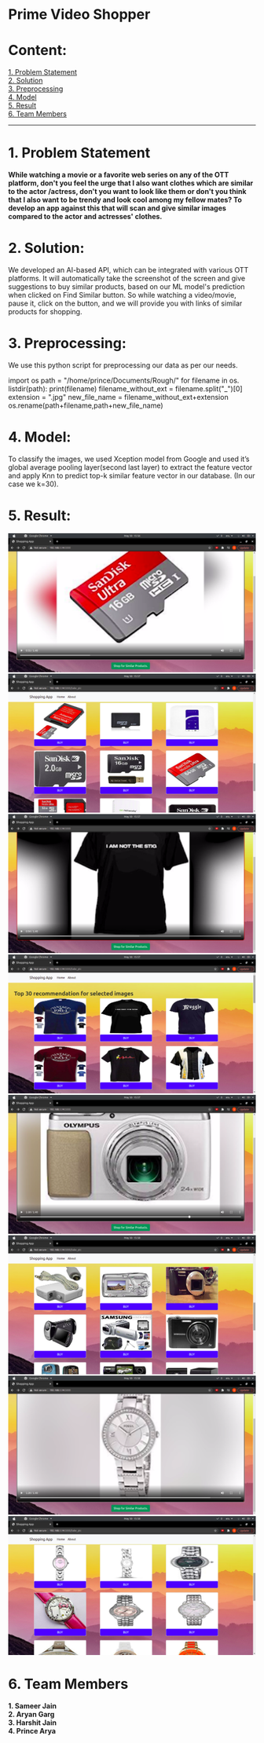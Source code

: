 ﻿# Prime Video Shopper


<h1>Content:</h1>
<a href="#obj" >1. Problem Statement</a><br>
<a href="#sol" >2. Solution </a><br>
<a href="#pre" >3. Preprocessing </a><br>
<a href="#model" >4. Model</a><br>
<a href="#res" >5. Result</a><br>
<a href="#team" >6. Team Members</a><br>
<hr>
<h1 id="obj">1. Problem Statement</h1>

<strong>
  While watching a movie or a favorite web series on any of the OTT platform, don't you feel the urge that I also want clothes which are similar to the actor /actress, don't you want to look like them or don't you think that I also want to be trendy and look cool among my fellow mates? To develop an app against this that will scan and give similar images compared to the actor and actresses' clothes.
</strong>
<br>
<h1 id="sol">2. Solution:</h1>

We developed an AI-based API, which can be integrated with various OTT platforms. 
It will automatically take the screenshot of the screen and give suggestions to buy similar products, based on our ML model's prediction when clicked on Find Similar button. 
So while watching a video/movie, pause it, click on the button, and we will provide you with links of similar products for shopping.

<h1 id="pre">3. Preprocessing:</h1>
We use this python script for preprocessing our data as per our needs.

import os
path = "/home/prince/Documents/Rough/"
for filename in os. listdir(path):
    print(filename)
    filename_without_ext = filename.split("_")[0]
    extension = ".jpg"
    new_file_name = filename_without_ext+extension
    os.rename(path+filename,path+new_file_name)

<h1 id="model">4. Model:</h1>

To classify the images, we used Xception model from Google and used it’s global average pooling layer(second last layer) to extract the feature vector and apply Knn to predict top-k similar feature vector in our database. (In our case we k=30). 

<h1 id="res">5. Result:</h1>
<img src="img/Screenshot from 2021-05-30 15-56-53.png">
<img src="img/Screenshot from 2021-05-30 15-57-11.png">
<img src="img/Screenshot from 2021-05-30 15-57-20.png">
<img src="img/Screenshot from 2021-05-30 15-57-24.png">
<img src="img/Screenshot from 2021-05-30 15-57-55.png">
<img src="img/Screenshot from 2021-05-30 15-58-09.png">
<img src="img/Screenshot from 2021-05-30 15-58-28.png">
<img src="img/Screenshot from 2021-05-30 15-58-35.png">

<h1 id="team">6. Team Members</h1>
<strong>1. Sameer Jain</strong><br>
<strong>2. Aryan Garg</strong><br>
<strong>3. Harshit Jain</strong><br>
<strong>4. Prince Arya</strong><br>
